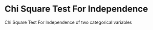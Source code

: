 Chi Square Test For Independence
=================

Chi Square Test For Independence of two categorical variables
